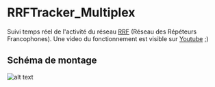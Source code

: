# RRFTracker_Multiplex
Suivi temps réel de l'activité du réseau [RRF](https://f5nlg.wordpress.com/2015/12/28/nouveau-reseau-french-repeater-network/) (Réseau des Répéteurs Francophones). Une video du fonctionnement est visible sur [Youtube](https://www.youtube.com/watch?v=APK_efbEtOQ) ;)

## Schéma de montage

![alt text](https://github.com/armel/RRFTracker_Multiplex/blob/master/RRFTracker_multiplex.png)
